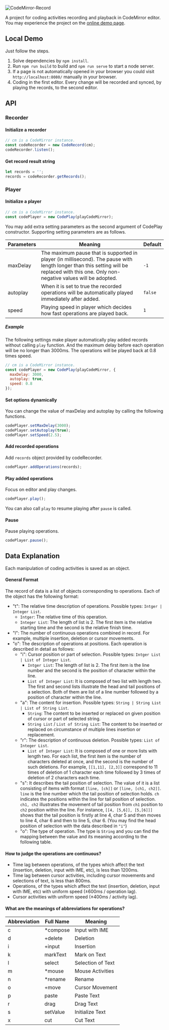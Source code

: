 ![CodeMirror-Record](https://repository-images.githubusercontent.com/185612280/91c64600-d0e5-11ea-8ed4-7fbaff9271a8)

A project for coding activities recording and playback in CodeMirror editor. You may experience the project on the [online demo page](http://codemirror-record.haoranyu.com/demo/).

## Local Demo

Just follow the steps.

1. Solve dependencies by `npm install`.
2. Run `npm run build` to build and `npm run serve` to start a node server.
3. If a page is not automatically opened in your browser you could visit  `http://localhost:8080/` manually in your browser.
4. Coding in the first editor. Every change will be recorded and synced, by playing the records, to the second editor.

## API

### Recorder

#### Initialize a recorder

```javascript
// cm is a CodeMirror instance.
const codeRecorder = new CodeRecord(cm);
codeRecorder.listen();
```

#### Get record result string

```js
let records = '';
records = codeRecorder.getRecords();
```

### Player

#### Initialize a player

```javascript
// cm is a CodeMirror instance.
const codePlayer = new CodePlay(playCodeMirror);
```

You may add extra setting parameters as the second argument of CodePlay constructor. Supporting setting parameters are as follows.

| Parameters | Meaning | Default |
| --- | --- | --- |
| maxDelay | The maximum pause that is supported in player (in millisecond). The pause with length longer than this setting will be replaced with this one. Only non-negative values will be adopted. | `-1` |
| autoplay | When it is set to true the recorded operations will be automatically played immediately after added. | `false` |
| speed | Playing speed in player which decides how fast operations are played back. | `1` |

##### Example

The following settings make player automatically play added records without calling `play` function. And the maximum delay before each operation will be no longer than 3000ms. The operations will be played back at 0.8 times speed.

```javascript
// cm is a CodeMirror instance.
const codePlayer = new CodePlay(playCodeMirror, {
  maxDelay: 3000,
  autoplay: true,
  speed: 0.8
});
```

#### Set options dynamically

You can change the value of maxDelay and autoplay by calling the following functions.

```javascript
codePlayer.setMaxDelay(3000);
codePlayer.setAutoplay(true);
codePlayer.setSpeed(2.5);
```

#### Add recorded operations

Add `records` object provided by codeRecorder.

```javascript
codePlayer.addOperations(records);
```


#### Play added operations

Focus on editor and play changes.

```javascript
codePlayer.play();
```

You can also call `play` to resume playing after `pause` is called.

#### Pause

Pause playing operations.

```javascript
codePlayer.pause();
```

## Data Explanation

Each manipulation of coding activities is saved as an object.

#### General Format

The record of data is a list of objects corresponding to operations. Each of the object has the following format:

- "t": The relative time description of operations. Possible types: `Intger | Integer List`.
  - `Intger`: The relative time of this operation.
  - `Integer List`: The length of list is 2. The first item is the relative starting time and the second is the relative finish time.
- "l": The number of continuous operations combined in record. For example, multiple insertion, deletion or cursor movements.
- "o": The description of operations at positions. Each operation is described in detail as follows:
  - "i": Cursor position or part of selection. Possible types: `Intger List | List of Integer List`.
    - `Intger List`: The length of list is 2. The first item is the line number and the second is the position of character within the line.
    - `List of Integer List`: It is composed of two list with length two. The first and second lists illustrate the head and tail positions of a selection. Both of them are list of a line number followed by a position of character within the line.
  - "a": The content for insertion. Possible types: `String | String List | List of String List`.
    - `String`: The content to be inserted or replaced on given position of cursor or part of selected string.
    - `String List` / `List of String List`: The content to be inserted or replaced on circumstance of multiple lines insertion or replacement.
  - "r": The description of continuous deletion. Possible types: `List of Integer List`.
    - `List of Integer List`: It is composed of one or more lists with length two. For each list, the first item is the number of characters deleted at once, and the second is the number of such deletions. For example, `[[1,11], [2,3]]` correspond to 11 times of deletion of 1 character each time followed by 3 times of deletion of 2 characters each time.
  - "s": It describes the tail position of selection. The value of it is a list consisting of items with format `[line, [ch]]` or `[line, [ch1, ch2]]`. `line` is the line number which the tail position of selection holds. `ch` indicates the positions within the line for tail position of selection. `ch1, ch2` illustrates the movement of tail position from `ch1` position to `ch2` position within the line. For instance, `[[4, [5,6]], [5,[6]]]` shows that the tail position is firstly at line 4, char 5 and then moves to line 4, char 6 and then to line 5, char 6. (You may find the head position of selection with the data described in `"i"`)
  - "o": The type of operation. The type is `String` and you can find the mapping between the value and its meaning according to the following table.

#### How to judge the operations are continuous?

- Time lag between operations, of the types which affect the text (insertion, deletion, input with IME, etc), is less than 1200ms.
- Time lag between cursor activities, including cursor movements and selections of
text, is less than 800ms.
- Operations, of the types which affect the text (insertion, deletion, input with IME, etc) with uniform speed (±600ms / operation lag).
- Cursor activities with uniform speed (±400ms / activity lag).

#### What are the meanings of abbreviations for operations?

| Abbreviation | Full Name | Meaning |
| --- | --- | --- |
| c | *compose | Input with IME |
| d | +delete | Deletion |
| i | +input | Insertion |
| k | markText | Mark on Text |
| l | select | Selection of Text |
| m | *mouse | Mouse Activities |
| n | *rename | Rename |
| o | +move | Cursor Movement |
| p | paste | Paste Text |
| r | drag | Drag Text |
| s | setValue | Initialize Text |
| x | cut | Cut Text |
